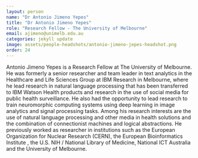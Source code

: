 ```yaml
---
layout: person
name: "Dr Antonio Jimeno Yepes"
title: "Dr Antonio Jimeno Yepes"
role: "Research Fellow - The University of Melbourne"
email: ajimeno@unimelb.edu.au
categories: jekyll update
image: assets/people-headshots/antonio-jimeno-jepes-headshot.png
order: 24
---
```

Antonio Jimeno Yepes is a Research Fellow at The University of Melbourne. He was formerly a senior researcher and team leader in text analytics in the Healthcare and Life Sciences Group at IBM Research in Melbourne, where he lead research in natural language processing that has been transferred to IBM Watson Health products and research in the use of social media for public health surveillance. He also had the opportunity to lead research to train neuromorphic computing systems using deep learning in image analytics and signal processing tasks. Among his research interests are the use of natural language processing and other media in health solutions and the combination of connectionist machines and logical abstractions. He previously worked as researcher in institutions such as the European Organization for Nuclear Research (CERN), the European Bioinformatics Institute , the U.S. NIH / National Library of Medicine, National ICT Australia and the University of Melbourne.
